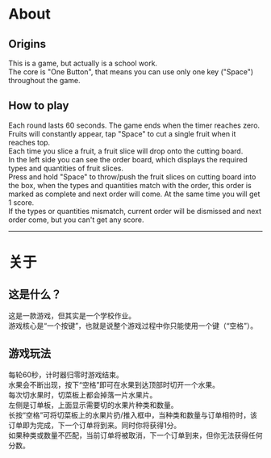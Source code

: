 # About
## Origins
This is a game, but actually is a school work.  
The core is "One Button", that means you can use only one key ("Space") throughout the game.  

## How to play
Each round lasts 60 seconds. The game ends when the timer reaches zero.  
Fruits will constantly appear, tap "Space" to cut a single fruit when it reaches top.  
Each time you slice a fruit, a fruit slice will drop onto the cutting board.  
In the left side you can see the order board, which displays the required types and quantities of fruit slices.  
Press and hold "Space" to throw/push the fruit slices on cutting board into the box, when the types and quantities match with the order, this order is marked as complete and next order will come. At the same time you will get 1 score.  
If the types or quantities mismatch, current order will be dismissed and next order come, but you can't get any score.  
***
# 关于
## 这是什么？
这是一款游戏，但其实是一个学校作业。  
游戏核心是“一个按键”，也就是说整个游戏过程中你只能使用一个键（“空格”）。  

## 游戏玩法
每轮60秒，计时器归零时游戏结束。  
水果会不断出现，按下“空格”即可在水果到达顶部时切开一个水果。  
每次切水果时，切菜板上都会掉落一片水果片。  
左侧是订单板，上面显示需要切的水果片种类和数量。  
长按“空格”可将切菜板上的水果片扔/推入框中，当种类和数量与订单相符时，该订单即为完成，下一个订单将到来。同时你将获得1分。  
如果种类或数量不匹配，当前订单将被取消，下一个订单到来，但你无法获得任何分数。  
